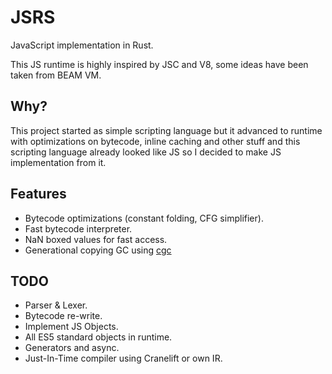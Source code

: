 # JSRS
JavaScript implementation in Rust.

This JS runtime is highly inspired by JSC and V8, some ideas have been taken from 
BEAM VM.


## Why? 
This project started as simple scripting language but it advanced to runtime with optimizations on bytecode, inline caching and other stuff and this scripting language already looked like JS so I decided to make JS implementation from it.

## Features
- Bytecode optimizations (constant folding, CFG simplifier).
- Fast bytecode interpreter.
- NaN boxed values for fast access.
- Generational copying GC using [cgc](https://github.com/playxe/cgc)

## TODO
- Parser & Lexer.
- Bytecode re-write.
- Implement JS Objects.
- All ES5 standard objects in runtime.
- Generators and async.
- Just-In-Time compiler using Cranelift or own IR.
